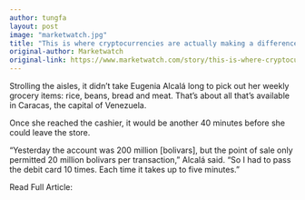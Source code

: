 ```yaml
---
author: tungfa
layout: post
image: "marketwatch.jpg"
title: "This is where cryptocurrencies are actually making a difference in the world"
original-author: Marketwatch
original-link: https://www.marketwatch.com/story/this-is-where-cryptocurrencies-are-actually-making-a-difference-in-the-world-2018-10-03
---
```


Strolling the aisles, it didn’t take Eugenia Alcalá long to pick out her weekly grocery items: rice, beans, bread and meat. That’s about all that’s available in Caracas, the capital of Venezuela.

Once she reached the cashier, it would be another 40 minutes before she could leave the store.

“Yesterday the account was 200 million [bolivars], but the point of sale only permitted 20 million bolivars per transaction,” Alcalá said. “So I had to pass the debit card 10 times. Each time it takes up to five minutes.”

Read Full Article:
